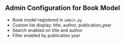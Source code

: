 ## Admin Configuration for Book Model

- Book model registered in `admin.py`
- Custom list display: title, author, publication_year
- Search enabled on title and author
- Filter enabled by publication year
